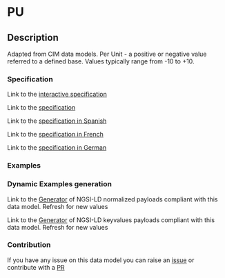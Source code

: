 # PU

## Description 

Adapted from CIM data models. Per Unit - a positive or negative value referred to a defined base. Values typically range from -10 to +10.
### Specification

Link to the [interactive specification](https://swagger.lab.fiware.org/?url=https://smart-data-models.github.io/dataModel.EnergyCIM/PU/swagger.yaml)

Link to the [specification](https://smart-data-models.github.io/dataModel.EnergyCIM/PU/doc/spec.md)

Link to the [specification in Spanish](https://smart-data-models.github.io/dataModel.EnergyCIM/PU/doc/spec_ES.md)

Link to the [specification in French](https://smart-data-models.github.io/dataModel.EnergyCIM/PU/doc/spec_FR.md)

Link to the [specification in German](https://smart-data-models.github.io/dataModel.EnergyCIM/PU/doc/spec_DE.md)
### Examples
### Dynamic Examples generation

Link to the [Generator](https://smartdatamodels.org/extra/ngsi-ld_generator_v0.92.php?schemaUrl=https://raw.githubusercontent.com/smart-data-models/dataModel.EnergyCIM/master/PU/schema.json&email=info@smartdatamodels.org) of NGSI-LD normalized payloads compliant with this data model. Refresh for new values

Link to the [Generator](https://smartdatamodels.org/extra/ngsi-ld_generator_keyvalues_v0.92.php?schemaUrl=https://raw.githubusercontent.com/smart-data-models/dataModel.EnergyCIM/master/PU/schema.json&email=info@smartdatamodels.org) of NGSI-LD keyvalues payloads compliant with this data model. Refresh for new values
### Contribution

 If you have any issue on this data model you can raise an [issue](https://github.com/smart-data-models/dataModel.EnergyCIM/issues)  or contribute with a [PR](https://github.com/smart-data-models/dataModel.EnergyCIM/pulls)